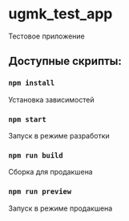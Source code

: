 # ugmk_test_app

Тестовое приложение

## Доступные скрипты:

### `npm install`

Установка зависимостей

### `npm start`

Запуск в режиме разработки

### `npm run build`

Сборка для продакшена

### `npm run preview`

Запуск в режиме продакшена
